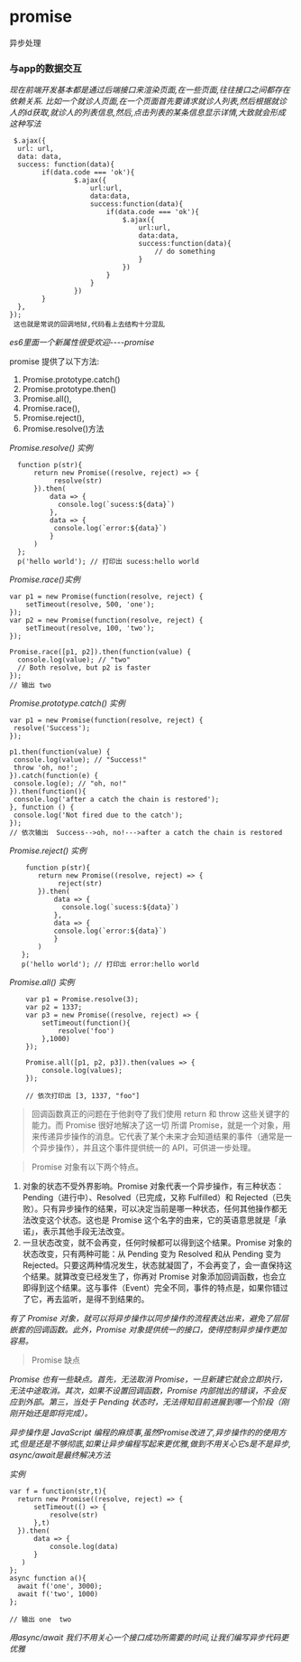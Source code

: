 # promise
异步处理
### 与app的数据交互


*现在前端开发基本都是通过后端接口来渲染页面,在一些页面,往往接口之间都存在依赖关系. 比如一个就诊人页面,在一个页面首先要请求就诊人列表,然后根据就诊人的id获取,就诊人的列表信息,然后,点击列表的某条信息显示详情,大致就会形成这种写法*

```
 $.ajax({
  url: url,
  data: data,
  success: function(data){
        if(data.code === 'ok'){
                $.ajax({
                    url:url,
                    data:data,
                    success:function(data){
                        if(data.code === 'ok'){
                            $.ajax({
                                url:url,
                                data:data,
                                success:function(data){
                                    // do something
                                }
                            })
                        }
                    }
                })
        }
  },
});
 这也就是常说的回调地狱,代码看上去结构十分混乱
```


*es6里面一个新属性很受欢迎----promise*

promise 提供了以下方法:
1. Promise.prototype.catch()
2. Promise.prototype.then() 
3. Promise.all(),
4. Promise.race(),
5. Promise.reject(),
6. Promise.resolve()方法


*Promise.resolve() 实例*
 ```
   function p(str){
       return new Promise((resolve, reject) => {
            resolve(str)
       }).then(
           data => {
             console.log(`sucess:${data}`)
           },
           data => {
            console.log(`error:${data}`)
           }
       )
   };
   p('hello world'); // 打印出 sucess:hello world
 ```

*Promise.race()实例*
```
var p1 = new Promise(function(resolve, reject) { 
    setTimeout(resolve, 500, 'one'); 
});
var p2 = new Promise(function(resolve, reject) { 
    setTimeout(resolve, 100, 'two'); 
});

Promise.race([p1, p2]).then(function(value) {
  console.log(value); // "two"
  // Both resolve, but p2 is faster
});
// 输出 two
```

 *Promise.prototype.catch() 实例*
 ```
 var p1 = new Promise(function(resolve, reject) {
  resolve('Success');
 });

p1.then(function(value) {
  console.log(value); // "Success!"
  throw 'oh, no!';
}).catch(function(e) {
  console.log(e); // "oh, no!"
}).then(function(){
  console.log('after a catch the chain is restored');
}, function () {
  console.log('Not fired due to the catch');
});
 // 依次输出  Success-->oh, no!--->after a catch the chain is restored
```

 *Promise.reject() 实例*

```
    function p(str){
       return new Promise((resolve, reject) => {
            reject(str)
       }).then(
           data => {
             console.log(`sucess:${data}`)
           },
           data => {
           console.log(`error:${data}`)
           }
       )
   };
   p('hello world'); // 打印出 error:hello world
```

*Promise.all() 实例*
``` 
    var p1 = Promise.resolve(3);
    var p2 = 1337;
    var p3 = new Promise((resolve, reject) => {
        setTimeout(function(){
            resolve('foo')
        },1000)
    }); 

    Promise.all([p1, p2, p3]).then(values => { 
        console.log(values); 
    });

    // 依次打印出 [3, 1337, "foo"] 

```

> 回调函数真正的问题在于他剥夺了我们使用 return 和 throw 这些关键字的能力。而 Promise 很好地解决了这一切
所谓 Promise，就是一个对象，用来传递异步操作的消息。它代表了某个未来才会知道结果的事件（通常是一个异步操作），并且这个事件提供统一的 API，可供进一步处理。

> Promise 对象有以下两个特点。
1. 对象的状态不受外界影响。Promise 对象代表一个异步操作，有三种状态：Pending（进行中）、Resolved（已完成，又称 Fulfilled）和 Rejected（已失败）。只有异步操作的结果，可以决定当前是哪一种状态，任何其他操作都无法改变这个状态。这也是 Promise 这个名字的由来，它的英语意思就是「承诺」，表示其他手段无法改变。
2. 一旦状态改变，就不会再变，任何时候都可以得到这个结果。Promise 对象的状态改变，只有两种可能：从 Pending 变为 Resolved 和从 Pending 变为 Rejected。只要这两种情况发生，状态就凝固了，不会再变了，会一直保持这个结果。就算改变已经发生了，你再对 Promise 对象添加回调函数，也会立即得到这个结果。这与事件（Event）完全不同，事件的特点是，如果你错过了它，再去监听，是得不到结果的。

*有了 Promise 对象，就可以将异步操作以同步操作的流程表达出来，避免了层层嵌套的回调函数。此外，Promise 对象提供统一的接口，使得控制异步操作更加容易。*

> Promise 缺点

*Promise 也有一些缺点。首先，无法取消 Promise，一旦新建它就会立即执行，无法中途取消。其次，如果不设置回调函数，Promise 内部抛出的错误，不会反应到外部。第三，当处于 Pending 状态时，无法得知目前进展到哪一个阶段（刚刚开始还是即将完成）。*

*异步操作是 JavaScript 编程的麻烦事,虽然Promise改进了,异步操作的的使用方式,但是还是不够彻底,如果让异步编程写起来更优雅,做到不用关心它s是不是异步, async/await是最终解决方法*

*实例*
``` 
var f = function(str,t){
  return new Promise((resolve, reject) => {
      setTimeout(() => {
          resolve(str)
      },t)
  }).then(
      data => {
          console.log(data)
      }
   )
};
async function a(){
  await f('one', 3000);
  await f('two', 1000)
};

// 输出 one  two

```

*用async/await 我们不用关心一个接口成功所需要的时间,让我们编写异步代码更优雅*

